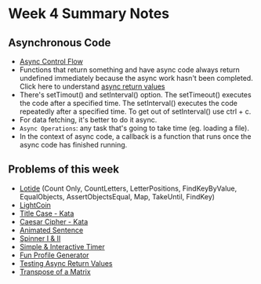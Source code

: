 # Week 4 Summary Notes
## Asynchronous Code
* [Async Control Flow](https://flex-web.compass.lighthouselabs.ca/workbooks/flex-m01w4/activities/2073?journey_step=32&workbook=7)
* Functions that return something and have async code always return undefined immediately because the async work hasn't been completed. Click here to understand [async return values](https://flex-web.compass.lighthouselabs.ca/workbooks/flex-m01w4/activities/394?journey_step=32&workbook=7)
* There's setTimout() and setInterval() option. The setTimeout() executes the code after a specified time. The setInterval() executes the code repeatedly after a specified time. To get out of setInterval() use ctrl + c.
* For data fetching, it's better to do it async.
* `Async Operations`: any task that's going to take time (eg. loading a file).
* In the context of async code, a callback is a function that runs once the async code has finished running.


## Problems of this week
* [Lotide](https://github.com/IrhaAli/lotide) (Count Only, CountLetters, LetterPositions, FindKeyByValue, EqualObjects, AssertObjectsEqual, Map, TakeUntil, FindKey)
* [LightCoin](https://github.com/IrhaAli/lightcoin-crypto)
* [Title Case - Kata](https://flex-web.compass.lighthouselabs.ca/workbooks/flex-m01w4/activities/376?journey_step=32&workbook=7)
* [Caesar Cipher - Kata](https://gist.github.com/IrhaAli/d39709c144bcd0aa368dbca40f2b2ee7)
* [Animated Sentence](https://github.com/IrhaAli/typewriter)
* [Spinner I & II](https://github.com/IrhaAli/spinner)
* [Simple & Interactive Timer](https://github.com/IrhaAli/timer)
* [Fun Profile Generator](https://github.com/IrhaAli/profile_generator)
* [Testing Async Return Values](https://github.com/IrhaAli/cats)
* [Transpose of a Matrix](https://gist.github.com/IrhaAli/72712e270600c9b7a7103b856de306bf)
